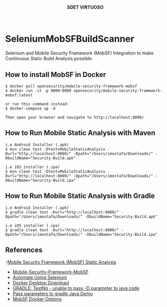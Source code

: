 <h4 align="center">SDET VIRTUOSO</h4>
<br>


# SeleniumMobSFBuildScanner
Selenium and Mobile Security Framework (MobSF) Integration to make Continuous Static Build Analysis possible.

## How to install MobSF in Docker
```
$ docker pull opensecurity/mobile-security-framework-mobsf
$ docker run -it -p 8000:8000 opensecurity/mobile-security-framework-mobsf:latest

or run this command instead:
$ docker-compose up -d

Then open your browser and navigate to http://localhost:8000/
```

## How to Run Mobile Static Analysis with Maven
```
i.e Android Installer (.apk)
$ mvn clean test -Dtest=MobileStaticAnalysis -Durl="http://localhost:8000/" -Dpath="/Users/imostafa/Downloads/" -DbuildName="Security-Build.apk"
```

```
i.e iOS installer (.ipa)
$ mvn clean test -Dtest=MobileStaticAnalysis -Durl="http://localhost:8000/" -Dpath="/Users/imostafa/Downloads/" -DbuildName="Security-Build.ipa"
```

## How to Run Mobile Static Analysis with Gradle
```
i.e Android Installer (.apk)
$ gradle clean test -Durl="http://localhost:8000/" -Dpath="/Users/imostafa/Downloads/" -DbuildName="Security-Build.apk"
```

```
i.e iOS installer (.ipa)
$ gradle clean test -Durl="http://localhost:8000/" -Dpath="/Users/imostafa/Downloads/" -DbuildName="Security-Build.ipa"

```

## References
-[Mobile Security Framework (MobSF) Static Analysis](https://medium.com/@kshitishirke/mobile-security-framework-mobsf-static-analysis-df22fcdae46e)
- [Mobile-Security-Framework-MobSF](https://github.com/MobSF/Mobile-Security-Framework-MobSF)
- [Automate Using Selenium](https://www.selenium.dev/)
- [Docker Desktop Download](https://www.docker.com/products/docker-desktop)
- [GRADLE: TestNg - unable to pass -D parameter to java code](https://stackoverflow.com/questions/32815090/gradle-testng-unable-to-pass-d-parameter-to-java-code)
- [Pass parameters to gradle Java Demo](https://github.com/Opalo/stackoverflow/tree/master/32815090)
- [MobSF Docker Options](https://mobsf.github.io/docs/#/docker)
